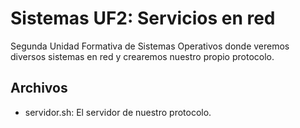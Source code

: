 # Sistemas UF2: Servicios en red
Segunda Unidad Formativa de Sistemas Operativos donde veremos diversos sistemas en red y crearemos nuestro propio protocolo.

## Archivos
* servidor.sh: El servidor de nuestro protocolo.
